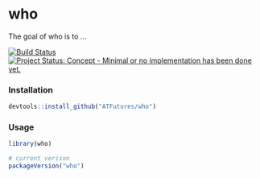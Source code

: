 <!-- README.md is generated from README.Rmd. Please edit that file -->
who
===

The goal of who is to ...

[![Build Status](https://travis-ci.org/ATFutures/who.svg)](https://travis-ci.org/ATFutures/who) [![Project Status: Concept - Minimal or no implementation has been done yet.](http://www.repostatus.org/badges/0.1.0/concept.svg)](http://www.repostatus.org/#concept)

### Installation

``` r
devtools::install_github("ATFutures/who")
```

### Usage

``` r
library(who)

# current verison
packageVersion("who")
```
